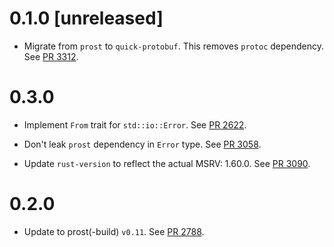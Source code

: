# 0.1.0 [unreleased]

- Migrate from `prost` to `quick-protobuf`. This removes `protoc` dependency. See [PR 3312].

[PR 3312]: https://github.com/libp2p/rust-libp2p/pull/3312

# 0.3.0

- Implement `From` trait for `std::io::Error`. See [PR 2622].
- Don't leak `prost` dependency in `Error` type. See [PR 3058].

- Update `rust-version` to reflect the actual MSRV: 1.60.0. See [PR 3090].

[PR 2622]: https://github.com/libp2p/rust-libp2p/pull/2622/
[PR 3058]: https://github.com/libp2p/rust-libp2p/pull/3058/
[PR 3090]: https://github.com/libp2p/rust-libp2p/pull/3090

# 0.2.0

- Update to prost(-build) `v0.11`. See [PR 2788].

[PR 2788]: https://github.com/libp2p/rust-libp2p/pull/2788/
